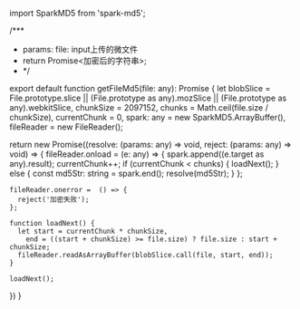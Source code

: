 import SparkMD5 from 'spark-md5';

/***
 * params: file: input上传的微文件
 * return Promise<加密后的字符串>;
 * */

export default function getFileMd5(file: any):  Promise<string> {
  let blobSlice = File.prototype.slice || (File.prototype as any).mozSlice || (File.prototype as any).webkitSlice,
    chunkSize = 2097152,
    chunks = Math.ceil(file.size / chunkSize),
    currentChunk = 0,
    spark: any = new SparkMD5.ArrayBuffer(),
    fileReader = new FileReader();

  return new Promise((resolve: (params: any) => void, reject: (params: any) => void) => {
    fileReader.onload =  (e: any) => {
      spark.append((e.target as any).result);
      currentChunk++;
      if (currentChunk < chunks) {
        loadNext();
      } else {
        const md5Str: string =  spark.end();
        resolve(md5Str);
      }
    };

    fileReader.onerror =  () => {
      reject('加密失败');
    };

    function loadNext() {
      let start = currentChunk * chunkSize,
        end = ((start + chunkSize) >= file.size) ? file.size : start + chunkSize;
      fileReader.readAsArrayBuffer(blobSlice.call(file, start, end));
    }

    loadNext();
  })
}
